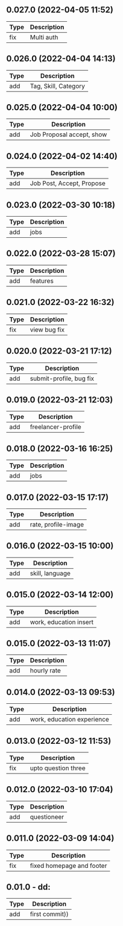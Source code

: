 ## 0.027.0 (2022-04-05 11:52)
| Type | Description |
| -- | -- |
| fix | Multi auth | 

## 0.026.0 (2022-04-04 14:13)
| Type | Description |
| -- | -- |
| add | Tag, Skill, Category | 

## 0.025.0 (2022-04-04 10:00)
| Type | Description |
| -- | -- |
| add | Job Proposal accept, show  |
  

## 0.024.0 (2022-04-02 14:40)
| Type | Description |
| -- | -- |
| add | Job Post, Accept, Propose  |
  

## 0.023.0 (2022-03-30 10:18)
| Type | Description |
| -- | -- |
| add | jobs |
   

## 0.022.0 (2022-03-28 15:07)
| Type | Description |
| -- | -- |
| add | features  |
  

## 0.021.0 (2022-03-22 16:32)
| Type | Description |
| -- | -- |
| fix | view bug fix |
   

## 0.020.0 (2022-03-21 17:12)
| Type | Description |
| -- | -- |
| add | submit-profile, bug fix |
   

## 0.019.0 (2022-03-21 12:03)
| Type | Description |
| -- | -- |
| add | freelancer-profile  |
  

## 0.018.0 (2022-03-16 16:25)
| Type | Description |
| -- | -- |
| add | jobs |
   

## 0.017.0 (2022-03-15 17:17)
| Type | Description |
| -- | -- |
| add | rate, profile-image  |
  

## 0.016.0 (2022-03-15 10:00)
| Type | Description |
| -- | -- |
| add | skill, language |
   

## 0.015.0 (2022-03-14 12:00)
| Type | Description |
| -- | -- |
| add | work, education insert  |
  

## 0.015.0 (2022-03-13 11:07)
| Type | Description |
| -- | -- |
| add | hourly rate |
   

## 0.014.0 (2022-03-13 09:53)
| Type | Description |
| -- | -- |
| add | work, education experience |
   

## 0.013.0 (2022-03-12 11:53)
| Type | Description |
| -- | -- |
| fix | upto question three |
   

## 0.012.0 (2022-03-10 17:04)
| Type | Description |
| -- | -- |
| add | questioneer |
  

## 0.011.0 (2022-03-09 14:04)
| Type | Description |
| -- | -- |
| fix | fixed homepage and footer |
  

## 0.01.0  - dd: 
| Type | Description |
| -- | -- |
| add | first commit)) |